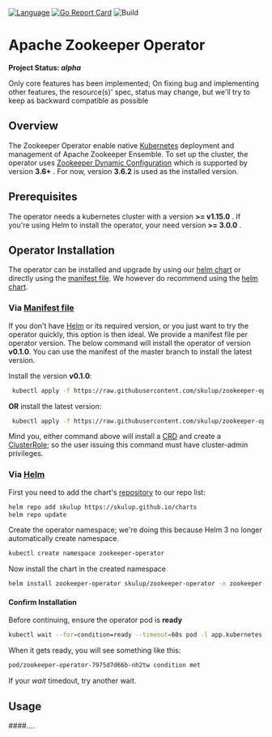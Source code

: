 [![Language](https://img.shields.io/badge/Language-Go-blue)](https://golang.org/)
[![Go Report Card](https://goreportcard.com/badge/github.com/skulup/zookeeper-operator)](https://goreportcard.com/report/github.com/skulup/zookeeper-operator)
![Build](https://github.com/skulup/zookeeper-operator/workflows/Build/badge.svg)

# Apache Zookeeper Operator

**Project Status: *alpha***

Only core features has been implemented; 
On fixing bug and implementing other features, the resource(s)' spec, status may change, 
but we'll try to keep as backward compatible as possible

## Overview
The Zookeeper Operator enable native [Kubernetes](https://kubernetes.io/) deployment and management of Apache Zookeeper Ensemble.
To set up the cluster, the operator uses [Zookeeper Dynamic Configuration](https://zookeeper.apache.org/doc/current/zookeeperReconfig.html) which is supported by version __3.6+__ .
For now, version __3.6.2__ is used as the installed version.

## Prerequisites
The operator needs a kubernetes cluster with a version __>= v1.15.0__ . 
If you're using Helm to install the operator, your need version __>= 3.0.0__ .

## Operator Installation
The operator can be installed and upgrade by using our [helm chart](https://github.com/skulup/zookeeper-operator/tree/master/deployments/charts)
or directly using the [manifest file](https://github.com/skulup/zookeeper-operator/blob/master/deployments/operator-manifest.yaml).
We however do recommend using the [helm chart](https://github.com/skulup/zookeeper-operator/tree/master/deployments/charts).

### Via [Manifest file](https://github.com/skulup/zookeeper-operator/blob/master/deployments/operator-manifest.yaml)
If you don't have [Helm](https://helm.sh/) or its required version, or you just want to try the operator quickly, this option is then ideal. 
We provide a manifest file per operator version. The below command will install the operator of version __v0.1.0__.
You can use the manifest of the master branch to install the latest version.

Install the version __v0.1.0__:
```bash
 kubectl apply -f https://raw.githubusercontent.com/skulup/zookeeper-operator/v0.1.0/deployments/operator-manifest.yaml 
```

__OR__ install the latest version:
```bash
 kubectl apply -f https://raw.githubusercontent.com/skulup/zookeeper-operator/master/deployments/operator-manifest.yaml
```
Mind you, either command above will install a [CRD](https://kubernetes.io/docs/concepts/extend-kubernetes/api-extension/custom-resources/)
and create a [ClusterRole](https://kubernetes.io/docs/concepts/extend-kubernetes/api-extension/custom-resources/);
so the user issuing this command must have cluster-admin privileges.

### Via [Helm](https://helm.sh/)
First you need to add the chart's [repository](https://skulup.github.io/charts/) to our repo list:

```bash
helm repo add skulup https://skulup.github.io/charts
helm repo update
```
Create the operator namespace; we're doing this because Helm 3 no longer automatically create namespace.
```bash
kubectl create namespace zookeeper-operator
```

Now install the chart in the created namespace
```bash
helm install zookeeper-operator skulup/zookeeper-operator -n zookeeper-operator
```

#### Confirm Installation
Before continuing, ensure the operator pod is __ready__
```bash
kubectl wait --for=condition=ready --timeout=60s pod -l app.kubernetes.io/name=zookeeper-operator -n zookeeper-operator
```

When it gets ready, you will see something like this:
```bash
pod/zookeeper-operator-7975d7d66b-nh2tw condition met
```

If your _wait_ timedout, try another wait.

## Usage
####....